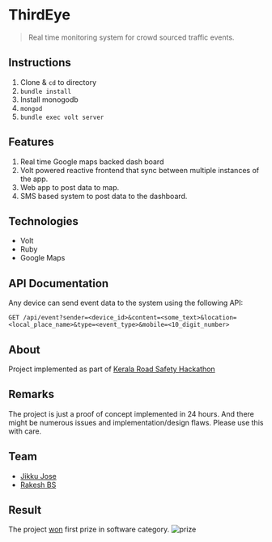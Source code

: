 # ThirdEye

> Real time monitoring system for crowd sourced traffic events.

## Instructions

1. Clone & `cd` to directory
2. `bundle install`
3. Install monogodb
4. `mongod`
5. `bundle exec volt server`

## Features

1. Real time Google maps backed dash board
2. Volt powered reactive frontend that sync between multiple instances of the app.
3. Web app to post data to map.
4. SMS based system to post data to the dashboard.

## Technologies

* Volt
* Ruby
* Google Maps

## API Documentation

Any device can send event data to the system using the following API:

```
GET /api/event?sender=<device_id>&content=<some_text>&location=<local_place_name>&type=<event_type>&mobile=<10_digit_number>
```

## About

Project implemented as part of [Kerala Road Safety Hackathon](http://keralaroadsafetyhack.com/)

## Remarks

The project is just a proof of concept implemented in 24 hours. And there might be numerous issues and implementation/design flaws. Please use this with care.

## Team

* [Jikku Jose](http://twitter.com/jikkujose)
* [Rakesh BS](http://twitter.com/rakesh_bs)

## Result

The project [won](http://www.thehindu.com/news/cities/Thiruvananthapuram/new-ideas-at-road-safety-hackathon/article7574163.ece) first prize in software category.
![prize](https://github.com/JikkuJose/third_eye/raw/master/README/prize.jpg)
